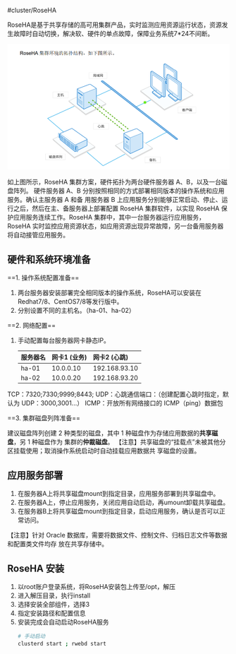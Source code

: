 #cluster/RoseHA

RoseHA是基于共享存储的高可用集群产品，实时监测应用资源运行状态，资源发生故障时自动切换，解决软、硬件的单点故障，保障业务系统7*24不间断。

![](assets/RoseHA/image-20221127210442755.png)

如上图所示，RoseHA 集群方案，硬件拓扑为两台硬件服务器 A、B，以及一台磁盘阵列。 硬件服务器 A、B 分别按照相同的方式部署相同版本的操作系统和应用服务。确认主服务器 A 和备 用服务器 B 上应用服务分别能够正常启动、停止、运行之后，然后在主、备服务器上部署配置 RoseHA 集群软件，以实现 RoseHA 保护应用服务连续工作。RoseHA 集群中，其中一台服务器运行应用服务， RoseHA 实时监控应用资源状态，如应用资源出现异常故障，另一台备用服务器将自动接管应用服务。

## 硬件和系统环境准备

==1. 操作系统配置准备==
1. 两台服务器安装部署完全相同版本的操作系统，RoseHA可以安装在Redhat7/8、CentOS7/8等发行版中。
2. 分别设置不同的主机名。（ha-01、ha-02）

==2. 网络配置==
1. 手动配置每台服务器网卡静态IP。

	| 服务器名 | 网卡1 (业务) | 网卡2 (心跳) |
	| ------- | ------ | ---------- |
	| ha-01 | 10.0.0.10 | 192.168.93.10 |
	| ha-02 | 10.0.0.20 | 192.168.93.20 |
TCP：7320;7330;9999;8443; 
UDP：心跳通信端口：（创建配置心跳时指定，默认为 UDP：3000,3001...） 
ICMP：开放所有网络接口的 ICMP（ping）数据包

==3. 集群磁盘列阵准备==

建议磁盘阵列创建 2 种类型的磁盘，其中 1 种磁盘作为存储应用数据的**共享磁盘**，另 1 种磁盘作为 集群的**仲裁磁盘**。
【注意】共享磁盘的“挂载点”未被其他分区挂载使用；取消操作系统启动时自动挂载应用数据共 享磁盘的设置。

## 应用服务部署
1. 在服务器A上将共享磁盘mount到指定目录，应用服务部署到共享磁盘中。
2. 在服务器A上，停止应用服务，关闭应用自动启动，再umount卸载共享磁盘。
3. 在服务器B上将共享磁盘mount到指定目录，启动应用服务，确认是否可以正常访问。

【注意】针对 Oracle 数据库，需要将数据文件、控制文件、归档日志文件等数据和配置类文件均存 放在共享存储中。


## RoseHA 安装
1. 以root账户登录系统，将RoseHA安装包上传至/opt，解压
2. 进入解压目录，执行install
3. 选择安装全部组件，选择3
4. 指定安装路径和配置信息
5. 安装完成会自动启动RoseHA服务
	```bash
	# 手动启动
	clusterd start ; rwebd start
	```
